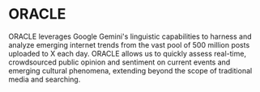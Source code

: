 # ORACLE
ORACLE leverages Google Gemini's linguistic capabilities to harness and analyze emerging internet trends from the vast pool of 500 million posts uploaded to X each day. ORACLE allows us to quickly assess real-time, crowdsourced public opinion and sentiment on current events and emerging cultural phenomena, extending beyond the scope of traditional media and searching.